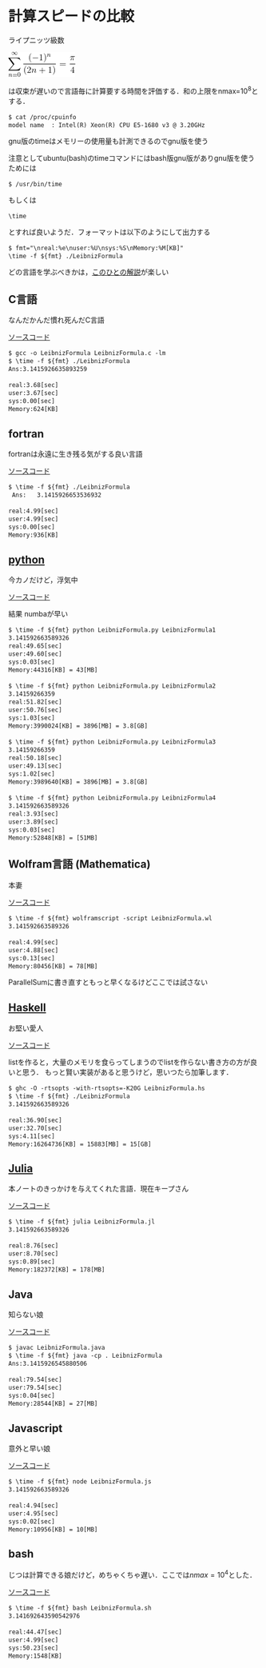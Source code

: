 # 計算スピードの比較


ライプニッツ級数

![equation](eq.gif)


は収束が遅いので言語毎に計算要する時間を評価する．和の上限をnmax=$10^8$とする．

```
$ cat /proc/cpuinfo  
model name	: Intel(R) Xeon(R) CPU E5-1680 v3 @ 3.20GHz
```

gnu版のtimeはメモリーの使用量も計測できるのでgnu版を使う

注意としてubuntu(bash)のtimeコマンドにはbash版gnu版がありgnu版を使うためには

```
$ /usr/bin/time
```

もしくは

```
\time
```

とすれば良いようだ．フォーマットは以下のようにして出力する

```
$ fmt="\nreal:%e\nuser:%U\nsys:%S\nMemory:%M[KB]"
\time -f ${fmt} ./LeibnizFormula
```

どの言語を学ぶべきかは，[このひとの解説](http://www.mwsoft.jp/column/program_top10.html)が楽しい

## C言語

なんだかんだ慣れ死んだC言語

[ソースコード](LeibnizFormula.c)

```
$ gcc -o LeibnizFormula LeibnizFormula.c -lm
$ \time -f ${fmt} ./LeibnizFormula
Ans:3.1415926635893259

real:3.68[sec]
user:3.67[sec]
sys:0.00[sec]
Memory:624[KB]
```

## fortran

fortranは永遠に生き残る気がする良い言語

[ソースコード](LeibnizFormula.f90)

```
$ \time -f ${fmt} ./LeibnizFormula
 Ans:   3.1415926653536932     

real:4.99[sec]
user:4.99[sec]
sys:0.00[sec]
Memory:936[KB]

```

## [python](https://www.python.org/)

今カノだけど，浮気中

[ソースコード](LeibnizFormula.py)

結果 numbaが早い

```
$ \time -f ${fmt} python LeibnizFormula.py LeibnizFormula1
3.141592663589326
real:49.65[sec]
user:49.60[sec]
sys:0.03[sec]
Memory:44316[KB] = 43[MB]

$ \time -f ${fmt} python LeibnizFormula.py LeibnizFormula2
3.14159266359
real:51.82[sec]
user:50.76[sec]
sys:1.03[sec]
Memory:3990024[KB] = 3896[MB] = 3.8[GB]

$ \time -f ${fmt} python LeibnizFormula.py LeibnizFormula3
3.14159266359
real:50.18[sec]
user:49.13[sec]
sys:1.02[sec]
Memory:3989640[KB] = 3896[MB] = 3.8[GB]

$ \time -f ${fmt} python LeibnizFormula.py LeibnizFormula4
3.141592663589326
real:3.93[sec]
user:3.89[sec]
sys:0.03[sec]
Memory:52848[KB] = [51MB]
```

## Wolfram言語 (Mathematica)

本妻

[ソースコード](LeibnizFormula.wl)

```
$ \time -f ${fmt} wolframscript -script LeibnizFormula.wl
3.141592663589326

real:4.99[sec]
user:4.88[sec]
sys:0.13[sec]
Memory:80456[KB] = 78[MB]
```

ParallelSumに書き直すともっと早くなるけどここでは試さない

## [Haskell](https://www.haskell.org/)

お堅い愛人

[ソースコード](LeibnizFormula.hs)

listを作ると，大量のメモリを食らってしまうのでlistを作らない書き方の方が良いと思う．
もっと賢い実装があると思うけど，思いつたら加筆します．

```
$ ghc -O -rtsopts -with-rtsopts=-K20G LeibnizFormula.hs
$ \time -f ${fmt} ./LeibnizFormula
3.141592663589326

real:36.90[sec]
user:32.70[sec]
sys:4.11[sec]
Memory:16264736[KB] = 15883[MB] = 15[GB]
```

## [Julia](https://julialang.org/)

本ノートのきっかけを与えてくれた言語．現在キープさん

[ソースコード](LeibnizFormula.jl)

```
$ \time -f ${fmt} julia LeibnizFormula.jl
3.141592663589326

real:8.76[sec]
user:8.70[sec]
sys:0.89[sec]
Memory:182372[KB] = 178[MB]
```

## Java

知らない娘

[ソースコード](LeibnizFormula.java)

```
$ javac LeibnizFormula.java
$ \time -f ${fmt} java -cp . LeibnizFormula
Ans:3.1415926545880506

real:79.54[sec]
user:79.54[sec]
sys:0.04[sec]
Memory:28544[KB] = 27[MB]
```

## Javascript

意外と早い娘

[ソースコード](LeibnizFormula.java)

```
$ \time -f ${fmt} node LeibnizFormula.js
3.141592663589326

real:4.94[sec]
user:4.95[sec]
sys:0.02[sec]
Memory:10956[KB] = 10[MB]
```

## bash

じつは計算できる娘だけど，めちゃくちゃ遅い．ここでは$nmax = 10^4$とした．

[ソースコード](LeibnizFormula.sh)

  ```
$ \time -f ${fmt} bash LeibnizFormula.sh
3.141692643590542976

real:44.47[sec]
user:4.99[sec]
sys:50.23[sec]
Memory:1548[KB]
```

